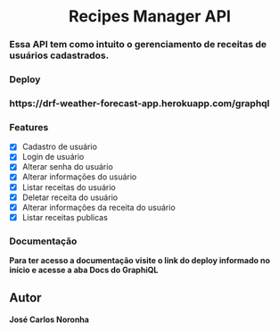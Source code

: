<h1 align="center">
  Recipes Manager API
</h1>

<h3>
  Essa API tem como intuito o gerenciamento de receitas de usuários cadastrados.
</h3>

### Deploy
<h3>
  https://drf-weather-forecast-app.herokuapp.com/graphql
</h3>

### Features

- [x] Cadastro de usuário
- [x] Login de usuário
- [x] Alterar senha do usuário
- [x] Alterar informações do usuário 
- [x] Listar receitas do usuário
- [x] Deletar receita do usuário
- [x] Alterar informações da receita do usuário
- [x] Listar receitas publicas

### Documentação

**Para ter acesso a documentação visite o link do deploy informado no início e acesse a aba Docs do GraphiQL**

## Autor

**José Carlos Noronha**
